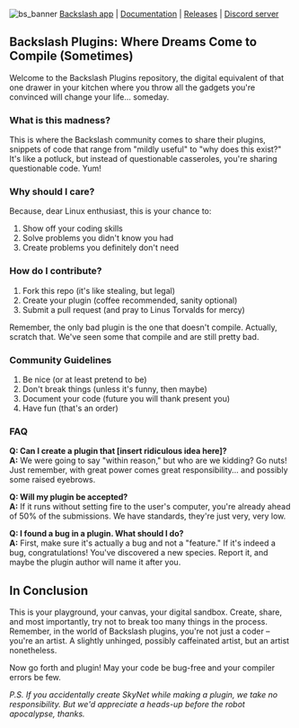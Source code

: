 ![bs_banner](https://github.com/user-attachments/assets/ca33bf1a-9910-4d18-9bf4-bbfc62be8df3)
[Backslash app](https://github.com/backslash-app/backslash) | [Documentation](https://github.com/backslash-app/backslash/blob/main/DOCUMENTATION.md) | [Releases](https://github.com/backslash-app/backslash/releases) | [Discord server](https://discord.gg/sTzwBzDkK9)

## Backslash Plugins: Where Dreams Come to Compile (Sometimes)

Welcome to the Backslash Plugins repository, the digital equivalent of that one drawer in your kitchen where you throw all the gadgets you're convinced will change your life... someday.

### What is this madness?

This is where the Backslash community comes to share their plugins, snippets of code that range from "mildly useful" to "why does this exist?" It's like a potluck, but instead of questionable casseroles, you're sharing questionable code. Yum!

### Why should I care?

Because, dear Linux enthusiast, this is your chance to:

1. Show off your coding skills
2. Solve problems you didn't know you had
3. Create problems you definitely don't need

### How do I contribute?

1. Fork this repo (it's like stealing, but legal)
2. Create your plugin (coffee recommended, sanity optional)
3. Submit a pull request (and pray to Linus Torvalds for mercy)

Remember, the only bad plugin is the one that doesn't compile. Actually, scratch that. We've seen some that compile and are still pretty bad.

### Community Guidelines

1. Be nice (or at least pretend to be)
2. Don't break things (unless it's funny, then maybe)
3. Document your code (future you will thank present you)
4. Have fun (that's an order)

### FAQ

**Q: Can I create a plugin that [insert ridiculous idea here]?**  
**A:** We were going to say "within reason," but who are we kidding? Go nuts! Just remember, with great power comes great responsibility... and possibly some raised eyebrows.

**Q: Will my plugin be accepted?**  
**A:** If it runs without setting fire to the user's computer, you're already ahead of 50% of the submissions. We have standards, they're just very, very low.

**Q: I found a bug in a plugin. What should I do?**  
**A:** First, make sure it's actually a bug and not a "feature." If it's indeed a bug, congratulations! You've discovered a new species. Report it, and maybe the plugin author will name it after you.

## In Conclusion

This is your playground, your canvas, your digital sandbox. Create, share, and most importantly, try not to break too many things in the process. Remember, in the world of Backslash plugins, you're not just a coder – you're an artist. A slightly unhinged, possibly caffeinated artist, but an artist nonetheless.

Now go forth and plugin! May your code be bug-free and your compiler errors be few.

_P.S. If you accidentally create SkyNet while making a plugin, we take no responsibility. But we'd appreciate a heads-up before the robot apocalypse, thanks._
